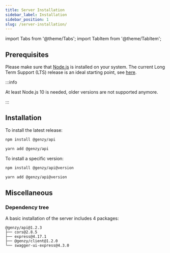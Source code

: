 ```yaml
---
title: Server Installation
sidebar_label: Installation
sidebar_position: 1
slug: /server-installation/
---
```


import Tabs from '@theme/Tabs';
import TabItem from '@theme/TabItem';

## Prerequisites

Please make sure that [Node.js](https://nodejs.org/en/) is installed on your system. The current Long Term Support (LTS) release is an ideal starting point, see [here](https://github.com/nodejs/Release#release-schedule).

:::info

At least Node.js 10 is needed, older versions are not supported anymore.

:::

## Installation

To install the latest release:

<Tabs groupId="pm">
  <TabItem value="npm" label="NPM" default>

```sh
npm install @genzy/api
```

  </TabItem>
  <TabItem value="yarn" label="Yarn">

```sh
yarn add @genzy/api
```
  </TabItem>
</Tabs>

To install a specific version:

<Tabs groupId="pm">
  <TabItem value="npm" label="NPM" default>

```sh
npm install @genzy/api@version
```

  </TabItem>
  <TabItem value="yarn" label="Yarn">

```sh
yarn add @genzy/api@version
```

  </TabItem>
</Tabs>

## Miscellaneous

### Dependency tree

A basic installation of the server includes 4 packages:

```
@genzy/api@1.2.3
├── cors@2.8.5
├── express@4.17.1
├── @genzy/client@1.2.0
└── swagger-ui-express@4.3.0
```
